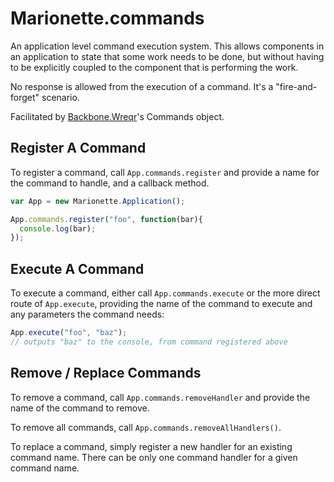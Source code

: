 # Marionette.commands

An application level command execution system. This allows components in
an application to state that some work needs to be done, but without having
to be explicitly coupled to the component that is performing the work.

No response is allowed from the execution of a command. It's a "fire-and-forget"
scenario.

Facilitated by [Backbone.Wreqr](https://github.com/marionettejs/backbone.wreqr)'s 
Commands object.

## Register A Command

To register a command, call `App.commands.register` and provide a name for
the command to handle, and a callback method.

```js
var App = new Marionette.Application();

App.commands.register("foo", function(bar){
  console.log(bar);
});
```

## Execute A Command

To execute a command, either call `App.commands.execute` or the more direct
route of `App.execute`, providing the name of the command to execute and
any parameters the command needs:

```js
App.execute("foo", "baz");
// outputs "baz" to the console, from command registered above
```

## Remove / Replace Commands

To remove a command, call `App.commands.removeHandler` and provide the
name of the command to remove. 

To remove all commands, call `App.commands.removeAllHandlers()`.

To replace a command, simply register a new handler for an existing
command name. There can be only one command handler for a given command name.
